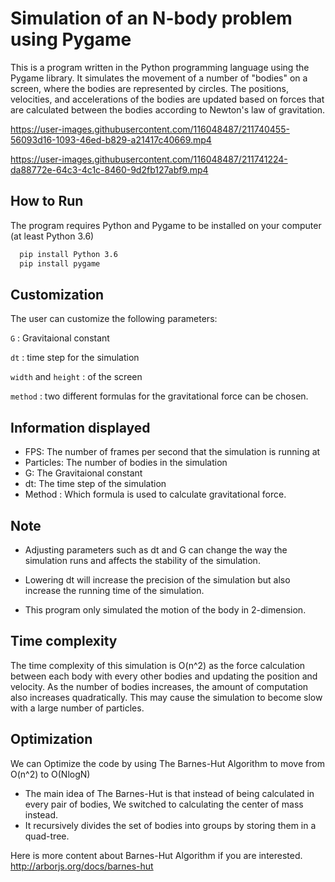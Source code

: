 # Simulation of an N-body problem using Pygame

This is a program written in the Python programming language using the Pygame library.
It simulates the movement of a number of "bodies" on a screen, where the bodies are represented by circles. The positions, velocities, and accelerations of the bodies are updated based on forces that are calculated between the bodies according to Newton's law of gravitation.


https://user-images.githubusercontent.com/116048487/211740455-56093d16-1093-46ed-b829-a21417c40669.mp4




https://user-images.githubusercontent.com/116048487/211741224-da88772e-64c3-4c1c-8460-9d2fb127abf9.mp4






## How to Run

The program requires Python and Pygame to be installed on your computer
(at least Python 3.6) 

```bash
  pip install Python 3.6
  pip install pygame
```
    
## Customization

The user can customize the following parameters:

`G` : Gravitaional constant

`dt` : time step for the simulation

`width` and `height` : of the screen

`method` : two different formulas for the gravitational force can be chosen.

## Information displayed

- FPS: The number of frames per second that the simulation is running at
- Particles: The number of bodies in the simulation
- G: The Gravitaional constant
- dt: The time step of the simulation
- Method : Which formula is used to calculate gravitational force.

## Note

- Adjusting parameters such as dt and G can change the way the simulation runs and affects the stability of the simulation.

- Lowering dt will increase the precision of the simulation but also increase the running time of the simulation.

- This program only simulated the motion of the body in 2-dimension.

## Time complexity
The time complexity of this simulation is O(n^2) as the force calculation between each body with every other bodies and updating the position and velocity.
As the number of bodies increases, the amount of computation also increases quadratically. This may cause the simulation to become slow with a large number of particles.

## Optimization
We can Optimize the code by using The Barnes-Hut Algorithm to move from O(n^2) to O(NlogN)
- The main idea of The Barnes-Hut is that instead of being calculated in every pair of bodies, We switched to calculating the center of mass instead.
- It recursively divides the set of bodies into groups by storing them in a quad-tree.

Here is more content about Barnes-Hut Algorithm if you are interested.
http://arborjs.org/docs/barnes-hut
